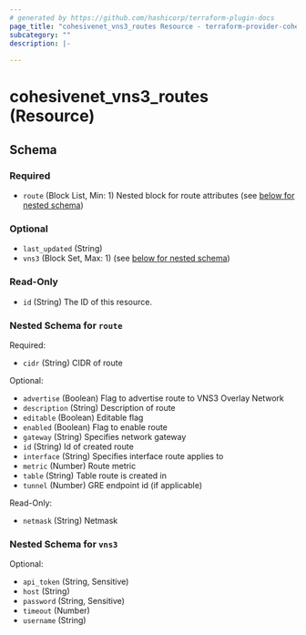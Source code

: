 ```yaml
---
# generated by https://github.com/hashicorp/terraform-plugin-docs
page_title: "cohesivenet_vns3_routes Resource - terraform-provider-cohesivenet"
subcategory: ""
description: |-
  
---
```


# cohesivenet_vns3_routes (Resource)





<!-- schema generated by tfplugindocs -->
## Schema

### Required

- `route` (Block List, Min: 1) Nested block for route attributes (see [below for nested schema](#nestedblock--route))

### Optional

- `last_updated` (String)
- `vns3` (Block Set, Max: 1) (see [below for nested schema](#nestedblock--vns3))

### Read-Only

- `id` (String) The ID of this resource.

<a id="nestedblock--route"></a>
### Nested Schema for `route`

Required:

- `cidr` (String) CIDR of route

Optional:

- `advertise` (Boolean) Flag to advertise route to VNS3 Overlay Network
- `description` (String) Description of route
- `editable` (Boolean) Editable flag
- `enabled` (Boolean) Flag to enable route
- `gateway` (String) Specifies network gateway
- `id` (String) Id of created route
- `interface` (String) Specifies interface route applies to
- `metric` (Number) Route metric
- `table` (String) Table route is created in
- `tunnel` (Number) GRE endpoint id (if applicable)

Read-Only:

- `netmask` (String) Netmask


<a id="nestedblock--vns3"></a>
### Nested Schema for `vns3`

Optional:

- `api_token` (String, Sensitive)
- `host` (String)
- `password` (String, Sensitive)
- `timeout` (Number)
- `username` (String)


